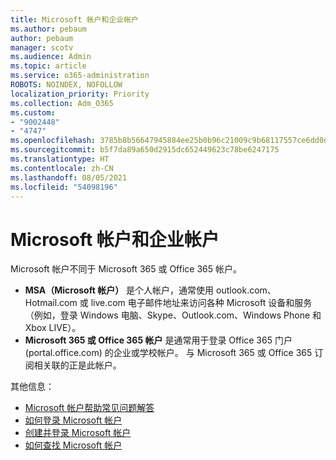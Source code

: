 ```yaml
---
title: Microsoft 帐户和企业帐户
ms.author: pebaum
author: pebaum
manager: scotv
ms.audience: Admin
ms.topic: article
ms.service: o365-administration
ROBOTS: NOINDEX, NOFOLLOW
localization_priority: Priority
ms.collection: Adm_O365
ms.custom:
- "9002448"
- "4747"
ms.openlocfilehash: 3785b8b56647945884ee25b0b96c21009c9b68117557ce6dd0d049b9d2eeb9eb
ms.sourcegitcommit: b5f7da89a650d2915dc652449623c78be6247175
ms.translationtype: HT
ms.contentlocale: zh-CN
ms.lasthandoff: 08/05/2021
ms.locfileid: "54098196"
---
```

# <a name="microsoft-and-business-accounts"></a>Microsoft 帐户和企业帐户

Microsoft 帐户不同于 Microsoft 365 或 Office 365 帐户。

- **MSA（Microsoft 帐户）** 是个人帐户，通常使用 outlook.com、Hotmail.com 或 live.com 电子邮件地址来访问各种 Microsoft 设备和服务（例如，登录 Windows 电脑、Skype、Outlook.com、Windows Phone 和 Xbox LIVE）。
- **Microsoft 365 或 Office 365 帐户** 是通常用于登录 Office 365 门户 (portal.office.com) 的企业或学校帐户。 与 Microsoft 365 或 Office 365 订阅相关联的正是此帐户。

其他信息：

- [Microsoft 帐户帮助常见问题解答](https://support.microsoft.com/hub/4294457/microsoft-account-help) 
- [如何登录 Microsoft 帐户](https://support.microsoft.com/help/4028195/microsoft-account-how-to-sign-in)
- [创建并登录 Microsoft 帐户](https://account.microsoft.com/account)
- [如何查找 Microsoft 帐户](https://support.microsoft.com/help/13811/microsoft-account-how-to-find)
